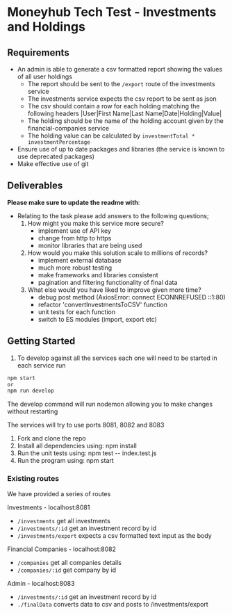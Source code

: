 # Moneyhub Tech Test - Investments and Holdings
## Requirements

- An admin is able to generate a csv formatted report showing the values of all user holdings
    - The report should be sent to the `/export` route of the investments service
    - The investments service expects the csv report to be sent as json
    - The csv should contain a row for each holding matching the following headers
    |User|First Name|Last Name|Date|Holding|Value|
    - The holding should be the name of the holding account given by the financial-companies service
    - The holding value can be calculated by `investmentTotal * investmentPercentage`
- Ensure use of up to date packages and libraries (the service is known to use deprecated packages)
- Make effective use of git

## Deliverables
**Please make sure to update the readme with**:

- Relating to the task please add answers to the following questions;
    1. How might you make this service more secure?
        - implement use of API key 
        - change from http to https
        - monitor libraries that are being used
    2. How would you make this solution scale to millions of records?
        - implement external database
        - much more robust testing 
        - make frameworks and libraries consistent 
        - pagination and filtering functionality of final data 
    3. What else would you have liked to improve given more time?
        - debug post method (AxiosError: connect ECONNREFUSED ::1:80)
        - refactor 'convertInvestmentsToCSV' function
        - unit tests for each function 
        - switch to ES modules (import, export etc)
        
## Getting Started

1. To develop against all the services each one will need to be started in each service run

```bash
npm start
or
npm run develop
```

The develop command will run nodemon allowing you to make changes without restarting

The services will try to use ports 8081, 8082 and 8083

1. Fork and clone the repo
2. Install all dependencies using: npm install
3. Run the unit tests using: npm test -- index.test.js
5. Run the program using: npm start

### Existing routes
We have provided a series of routes 

Investments - localhost:8081
- `/investments` get all investments
- `/investments/:id` get an investment record by id
- `/investments/export` expects a csv formatted text input as the body

Financial Companies - localhost:8082
- `/companies` get all companies details
- `/companies/:id` get company by id

Admin - localhost:8083
- `/investments/:id` get an investment record by id
- `./finalData` converts data to csv and posts to /investments/export
